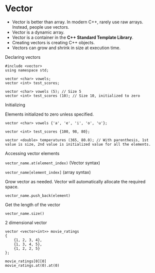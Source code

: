 # Vector

- Vector is better than array. In modern C++, rarely use raw arrays. Instead, people use vectors.
- Vector is a dynamic array.
- Vector is a container in the **C++ Standard Template Library**.
- Creating vectors is creating C++ objects.
- Vectors can grow and shrink in size at execution time.

Declaring vectors

```
#include <vector>
using namespace std;

vector <char> vowels;
vector <int> test_scores;

vector <char> vowels (5); // Size 5
vector <int> test_scores (10); // Size 10, initialized to zero
```

Initializing

Elements initialized to zero unless specified.

```
vector <char> vowels {'a', 'e', 'i', 'o', 'u'};

vector <int> test_scores {100, 98, 80};

vector <double> temperatures (365, 80.0); // With parenthesis, 1st value is size, 2nd value is initialized value for all the elements.
```

Accessing vector elements

`vector_name.at(element_index)` (Vector syntax)

`vector_name[element_index]` (array syntax)

Grow vector as needed. Vector will automatically allocate the required space.

`vector_name.push_back(element)`

Get the length of the vector

`vector_name.size()`

2 dimensional vector

```
vector <vector<int>> movie_ratings
{
    {1, 2, 3, 4},
    {1, 3, 4, 5},
    {1, 2, 2, 5}  
};

movie_ratings[0][0]
movie_ratings.at(0).at(0)
```

